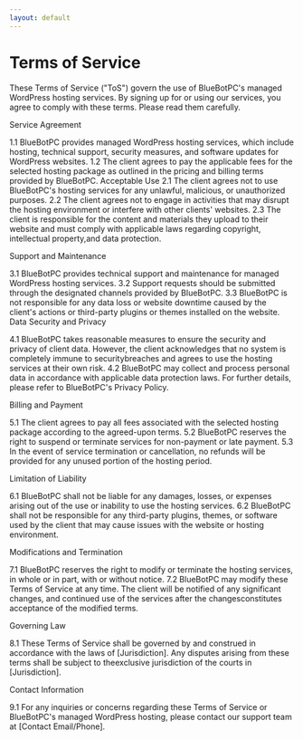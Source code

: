 ```yaml
---
layout: default
---
```

# Terms of Service

These Terms of Service ("ToS") govern the use of BlueBotPC's managed WordPress hosting services. By signing up for or using our services, you agree to comply with these terms. Please read them carefully.

Service Agreement

1.1 BlueBotPC provides managed WordPress hosting services, which include hosting, technical support, security measures, and software updates for WordPress websites.
1.2 The client agrees to pay the applicable fees for the selected hosting package as outlined in the pricing and billing terms provided by BlueBotPC.
Acceptable Use
2.1 The client agrees not to use BlueBotPC's hosting services for any unlawful, malicious, or unauthorized purposes.
2.2 The client agrees not to engage in activities that may disrupt the hosting environment or interfere with other clients' websites.
2.3 The client is responsible for the content and materials they upload to their website and must comply with applicable laws regarding copyright, intellectual property,and data protection.

Support and Maintenance

3.1 BlueBotPC provides technical support and maintenance for managed WordPress hosting services.
3.2 Support requests should be submitted through the designated channels provided by BlueBotPC.
3.3 BlueBotPC is not responsible for any data loss or website downtime caused by the client's actions or third-party plugins or themes installed on the website.
Data Security and Privacy

4.1 BlueBotPC takes reasonable measures to ensure the security and privacy of client data. However, the client acknowledges that no system is completely immune to securitybreaches and agrees to use the hosting services at their own risk.
4.2 BlueBotPC may collect and process personal data in accordance with applicable data protection laws. For further details, please refer to BlueBotPC's Privacy Policy.

Billing and Payment

5.1 The client agrees to pay all fees associated with the selected hosting package according to the agreed-upon terms.
5.2 BlueBotPC reserves the right to suspend or terminate services for non-payment or late payment.
5.3 In the event of service termination or cancellation, no refunds will be provided for any unused portion of the hosting period.

Limitation of Liability

6.1 BlueBotPC shall not be liable for any damages, losses, or expenses arising out of the use or inability to use the hosting services.
6.2 BlueBotPC shall not be responsible for any third-party plugins, themes, or software used by the client that may cause issues with the website or hosting environment.

Modifications and Termination

7.1 BlueBotPC reserves the right to modify or terminate the hosting services, in whole or in part, with or without notice.
7.2 BlueBotPC may modify these Terms of Service at any time. The client will be notified of any significant changes, and continued use of the services after the changesconstitutes acceptance of the modified terms.

Governing Law

8.1 These Terms of Service shall be governed by and construed in accordance with the laws of [Jurisdiction]. Any disputes arising from these terms shall be subject to theexclusive jurisdiction of the courts in [Jurisdiction].

Contact Information

9.1 For any inquiries or concerns regarding these Terms of Service or BlueBotPC's managed WordPress hosting, please contact our support team at [Contact Email/Phone].
